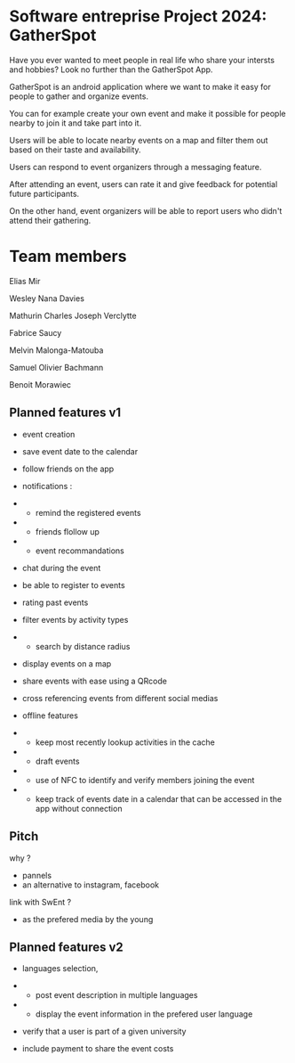 # Software entreprise Project 2024: GatherSpot
Have you ever wanted to meet people in real life who share your intersts and hobbies? Look no further than the GatherSpot App.

GatherSpot is an android application where we want to make it easy for people to gather and organize events. 

You can for example create your own event and make it possible for people nearby to join it and take part into it. 

Users will be able to locate nearby events on a map and filter them out based on their taste and availability. 

Users can respond to event organizers through a messaging feature. 

After attending an event, users can rate it and give feedback for potential future participants.

On the other hand, event organizers will be able to report users who didn't attend their gathering.

# Team members
Elias Mir 

Wesley Nana Davies 

Mathurin Charles Joseph Verclytte 

Fabrice Saucy 

Melvin Malonga-Matouba 

Samuel Olivier Bachmann 

Benoit Morawiec

## Planned features v1

- event creation

- save event date to the calendar

- follow friends on the app

- notifications :
- - remind the registered events
- - friends flollow up
- - event recommandations
 
- chat during the event 
 
- be able to register to events 

- rating past events 

- filter events by activity types
- - search by distance radius
 
- display events on a map   

- share events with ease using a QRcode

- cross referencing events from different social medias

- offline features
- - keep most recently lookup activities in the cache
- - draft events
- - use of NFC to identify and verify members joining the event
- - keep track of events date in a calendar that can be accessed in the app without connection

## Pitch

why ? 
- pannels
- an alternative to instagram, facebook 

link with SwEnt ? 
- as the prefered media by the young 

## Planned features v2

- languages selection,
- - post event description in multiple languages
- - display the event information in the prefered user language
 
- verify that a user is part of a given university

- include payment to share the event costs 
